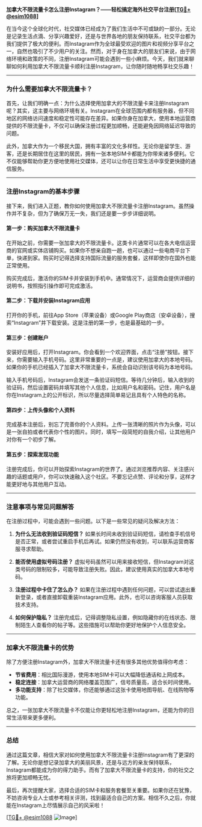 **加拿大不限流量卡怎么注册Instagram？——轻松搞定海外社交平台注册[[TG💪+ @esim1088](https://t.me/s/esim1088)]**

在当今这个全球化时代，社交媒体已经成为了我们生活中不可或缺的一部分。无论是记录生活点滴、分享兴趣爱好，还是与世界各地的朋友保持联系，社交平台都为我们提供了极大的便利。而Instagram作为全球最受欢迎的图片和视频分享平台之一，自然也吸引了不少用户的关注。然而，对于身在加拿大的朋友们来说，由于网络环境和政策的不同，注册Instagram可能会遇到一些小麻烦。今天，我们就来聊聊如何利用加拿大不限流量卡顺利注册Instagram，让你随时随地畅享社交乐趣！

---

### **为什么需要加拿大不限流量卡？**

首先，让我们明确一点：为什么选择使用加拿大的不限流量卡来注册Instagram呢？其实，这主要与网络环境有关。Instagram在全球范围内都有服务器，但不同地区的网络访问速度和稳定性可能存在差异。如果你身在加拿大，使用本地运营商提供的不限流量卡，不仅可以确保注册过程更加顺畅，还能避免因网络延迟导致的问题。

此外，加拿大作为一个移民大国，拥有丰富的文化多样性。无论你是留学生、游客，还是长期居住在这里的居民，拥有一张本地SIM卡都能为你带来诸多便利。它不仅能够帮助你更方便地使用社交媒体，还可以让你在日常生活中享受更快捷的通信服务。

---

### **注册Instagram的基本步骤**

接下来，我们进入正题，教你如何使用加拿大不限流量卡注册Instagram。虽然操作并不复杂，但为了确保万无一失，我们还是要一步步详细说明。

#### **第一步：购买加拿大不限流量卡**
在开始之前，你需要一张加拿大的不限流量卡。这类卡片通常可以在各大电信运营商的官网或实体店铺购买。如果你不想亲自跑一趟，也可以通过一些电商平台下单，快递到家。购买时记得选择支持国际流量的服务套餐，这样即使你在国外也能正常使用。

购买完成后，激活你的SIM卡并安装到手机中。通常情况下，运营商会提供详细的说明书，按照指引操作即可完成激活。

#### **第二步：下载并安装Instagram应用**
打开你的手机，前往App Store（苹果设备）或Google Play商店（安卓设备），搜索“Instagram”并下载安装。这是注册的第一步，也是最基础的一步。

#### **第三步：创建账户**
安装好应用后，打开Instagram。你会看到一个欢迎界面，点击“注册”按钮。接下来，你需要输入手机号码。这里非常重要的一点是，建议使用加拿大的本地号码。如果你的手机已经插入了加拿大不限流量卡，系统会自动识别该号码为本地号码。

输入手机号码后，Instagram会发送一条验证码短信。等待几分钟后，输入收到的验证码，然后设置密码并填写其他个人信息，比如用户名和密码。记住，用户名是你在Instagram上的公开标识，所以尽量选择简单易记且具有个人特色的名称。

#### **第四步：上传头像和个人资料**
完成基本注册后，别忘了完善你的个人资料。上传一张清晰的照片作为头像，可以是一张自拍或者代表你个性的图片。同时，填写一段简短的自我介绍，让其他用户对你有一个初步了解。

#### **第五步：探索发现功能**
注册完成后，你可以开始探索Instagram的世界了。通过浏览推荐内容、关注感兴趣的话题或用户，你可以快速融入这个社区。不要忘记点赞、评论和分享，这样才能更好地与其他用户互动。

---

### **注意事项与常见问题解答**

在注册过程中，可能会遇到一些问题。以下是一些常见的疑问及解决方法：

1. **为什么无法收到验证码短信？**
   如果长时间未收到验证码短信，请检查手机信号是否正常，或者尝试重启手机后再试。如果仍然没有收到，可以联系运营商客服寻求帮助。

2. **能否使用虚拟号码注册？**
   虚拟号码虽然可以用来接收短信，但Instagram对这类号码的限制较多，可能导致注册失败。因此，建议使用真实的加拿大本地号码。

3. **注册过程中卡住了怎么办？**
   如果在注册过程中遇到任何问题，可以尝试退出重新登录，或者直接卸载重装Instagram应用。此外，也可以咨询客服人员获取技术支持。

4. **如何保护隐私？**
   注册完成后，记得调整隐私设置，例如隐藏你的在线状态、限制陌生人查看你的帖子等。这些措施可以帮助你更好地保护个人信息安全。

---

### **加拿大不限流量卡的优势**

除了方便注册Instagram外，加拿大不限流量卡还有很多其他优势值得你考虑：

- **节省费用**：相比国际漫游，使用本地SIM卡可以大幅降低通话和上网成本。
- **稳定连接**：加拿大运营商的网络覆盖范围广，信号质量高，适合长时间使用。
- **多功能支持**：除了社交媒体，你还能够通过这张卡使用地图导航、在线购物等功能。

总之，一张加拿大不限流量卡不仅能让你更轻松地注册Instagram，还能为你的日常生活带来更多便利。

---

### **总结**

通过这篇文章，相信大家对如何使用加拿大不限流量卡注册Instagram有了更深的了解。无论你是想记录加拿大的美丽风景，还是与远方的亲友保持联系，Instagram都能成为你的得力助手。而有了加拿大不限流量卡的支持，你的社交之旅将更加顺畅无忧。

最后，再次提醒大家，选择合适的SIM卡和服务套餐至关重要。如果你还在犹豫，不妨咨询专业人士或参考相关评测，找到最适合自己的方案。相信不久之后，你就能在Instagram上尽情展示自己的风采啦！

[[TG💪+ @esim1088](https://t.me/s/esim1088) ![Image](https://i.postimg.cc/4NQfJmqS/Snipaste-2025-05-13-00-14-12.png)]